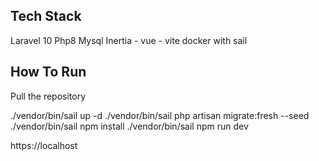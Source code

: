 ## Tech Stack

Laravel 10
Php8
Mysql
Inertia - vue - vite
docker with sail

## How To Run
Pull the repository

./vendor/bin/sail up -d
./vendor/bin/sail php artisan migrate:fresh --seed
./vendor/bin/sail npm install
./vendor/bin/sail npm run dev

https://localhost
